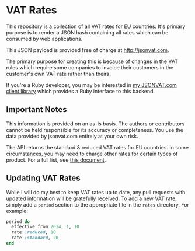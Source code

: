 # VAT Rates

This repository is a collection of all VAT rates for EU countries. It's primary purpose is to render a JSON hash containing all rates which can be consumed by web applications. 

This JSON payload is provided free of charge at http://jsonvat.com.

The primary purpose for creating this is because of changes in the VAT rules which require some companies to invoice their customers in the customer's own VAT rate rather than theirs.

If you're a Ruby developer, you may be interested in [my JSONVAT.com client library](https://github.com/adamcooke/json-vat) which provides a Ruby interface to this backend.

## Important Notes

This information is provided on an as-is basis. The authors or contributors cannot be held responsible for its accuracy or completeness. You use the data provided by jsonvat.com entirely at your own risk.

The API returns the standard & reduced VAT rates for EU countries. In some circumstances, you may need to charge other rates for certain types of product. For a full list, see [this document](http://ec.europa.eu/taxation_customs/sites/taxation/files/resources/documents/taxation/vat/how_vat_works/rates/vat_rates_en.pdf).

## Updating VAT Rates

While I will do my best to keep VAT rates up to date, any pull requests with updated information will be gratefully received. To add a new VAT rate, simply add a `period` section to the appropriate file in the `rates` directory. For example:

```ruby
period do
  effective_from 2014, 1, 10
  rate :reduced, 10
  rate :standard, 20
end
```
